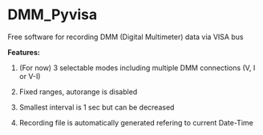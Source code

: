 # DMM_Pyvisa
Free software for recording DMM (Digital Multimeter) data via VISA bus

**Features:**

1) (For now) 3 selectable modes including multiple DMM connections (V, I or V-I)

2) Fixed ranges, autorange is disabled

3) Smallest interval is 1 sec but can be decreased

4) Recording file is automatically generated refering to current Date-Time

